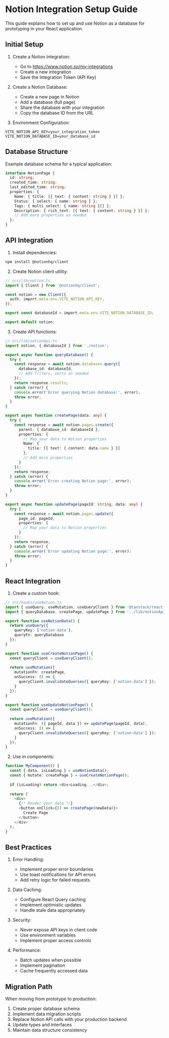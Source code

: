 # Notion Integration Setup Guide

This guide explains how to set up and use Notion as a database for prototyping in your React application.

## Initial Setup

1. Create a Notion Integration:
   - Go to https://www.notion.so/my-integrations
   - Create a new integration
   - Save the Integration Token (API Key)

2. Create a Notion Database:
   - Create a new page in Notion
   - Add a database (full page)
   - Share the database with your integration
   - Copy the database ID from the URL

3. Environment Configuration:
```env
VITE_NOTION_API_KEY=your_integration_token
VITE_NOTION_DATABASE_ID=your_database_id
```

## Database Structure

Example database schema for a typical application:

```typescript
interface NotionPage {
  id: string;
  created_time: string;
  last_edited_time: string;
  properties: {
    Name: { title: [{ text: { content: string } }] };
    Status: { select: { name: string } };
    Tags: { multi_select: { name: string }[] };
    Description: { rich_text: [{ text: { content: string } }] };
    // Add more properties as needed
  };
}
```

## API Integration

1. Install dependencies:
```bash
npm install @notionhq/client
```

2. Create Notion client utility:
```typescript
// src/lib/notion.ts
import { Client } from '@notionhq/client';

const notion = new Client({
  auth: import.meta.env.VITE_NOTION_API_KEY,
});

export const databaseId = import.meta.env.VITE_NOTION_DATABASE_ID;

export default notion;
```

3. Create API functions:
```typescript
// src/lib/notionApi.ts
import notion, { databaseId } from './notion';

export async function queryDatabase() {
  try {
    const response = await notion.databases.query({
      database_id: databaseId,
      // Add filters, sorts as needed
    });
    return response.results;
  } catch (error) {
    console.error('Error querying Notion database:', error);
    throw error;
  }
}

export async function createPage(data: any) {
  try {
    const response = await notion.pages.create({
      parent: { database_id: databaseId },
      properties: {
        // Map your data to Notion properties
        Name: {
          title: [{ text: { content: data.name } }]
        },
        // Add more properties
      }
    });
    return response;
  } catch (error) {
    console.error('Error creating Notion page:', error);
    throw error;
  }
}

export async function updatePage(pageId: string, data: any) {
  try {
    const response = await notion.pages.update({
      page_id: pageId,
      properties: {
        // Map your data to Notion properties
      }
    });
    return response;
  } catch (error) {
    console.error('Error updating Notion page:', error);
    throw error;
  }
}
```

## React Integration

1. Create a custom hook:
```typescript
// src/hooks/useNotion.ts
import { useQuery, useMutation, useQueryClient } from '@tanstack/react-query';
import { queryDatabase, createPage, updatePage } from '../lib/notionApi';

export function useNotionData() {
  return useQuery({
    queryKey: ['notion-data'],
    queryFn: queryDatabase
  });
}

export function useCreateNotionPage() {
  const queryClient = useQueryClient();
  
  return useMutation({
    mutationFn: createPage,
    onSuccess: () => {
      queryClient.invalidateQueries({ queryKey: ['notion-data'] });
    }
  });
}

export function useUpdateNotionPage() {
  const queryClient = useQueryClient();
  
  return useMutation({
    mutationFn: ({ pageId, data }) => updatePage(pageId, data),
    onSuccess: () => {
      queryClient.invalidateQueries({ queryKey: ['notion-data'] });
    }
  });
}
```

2. Use in components:
```typescript
function MyComponent() {
  const { data, isLoading } = useNotionData();
  const { mutate: createPage } = useCreateNotionPage();
  
  if (isLoading) return <div>Loading...</div>;
  
  return (
    <div>
      {/* Render your data */}
      <button onClick={() => createPage(newData)}>
        Create Page
      </button>
    </div>
  );
}
```

## Best Practices

1. Error Handling:
   - Implement proper error boundaries
   - Use toast notifications for API errors
   - Add retry logic for failed requests

2. Data Caching:
   - Configure React Query caching
   - Implement optimistic updates
   - Handle stale data appropriately

3. Security:
   - Never expose API keys in client code
   - Use environment variables
   - Implement proper access controls

4. Performance:
   - Batch updates when possible
   - Implement pagination
   - Cache frequently accessed data

## Migration Path

When moving from prototype to production:

1. Create proper database schema
2. Implement data migration scripts
3. Replace Notion API calls with your production backend
4. Update types and interfaces
5. Maintain data structure consistency
